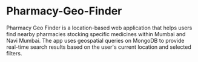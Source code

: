 # Pharmacy-Geo-Finder
Pharmacy Geo Finder is a location-based web application that helps users find nearby pharmacies stocking specific medicines within Mumbai and Navi Mumbai. The app uses geospatial queries on MongoDB to provide real-time search results based on the user's current location and selected filters.
